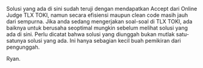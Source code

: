 Solusi yang ada di sini sudah teruji dengan mendapatkan Accept dari Online Judge TLX TOKI, namun secara efisiensi maupun clean code masih jauh dari sempurna. Jika anda sedang mengerjakan soal-soal di TLX TOKI, ada baiknya untuk berusaha seoptimal mungkin sebelum melihat solusi yang ada di sini. Perlu dicatat bahwa solusi yang diunggah bukan mutlak satu-satunya solusi yang ada. Ini hanya sebagian kecil buah pemikiran dari pengunggah.

Ryan.
